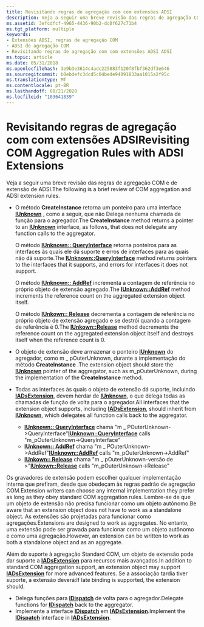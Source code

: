 ```yaml
---
title: Revisitando regras de agregação com com extensões ADSI
description: Veja a seguir uma breve revisão das regras de agregação COM e de extensão de ADSI.
ms.assetid: 3efcdfcf-4965-4436-90b2-dc0f627c71b4
ms.tgt_platform: multiple
keywords:
- Extensões ADSI, regras de agregação COM
- ADSI de agregação COM
- Revisitando regras de agregação com com extensões ADSI ADSI
ms.topic: article
ms.date: 05/31/2018
ms.openlocfilehash: 3e9b3e3614c4adc225883f120f8fbf362df3e646
ms.sourcegitcommit: b0ebdefc3dcd5c04bede94091833aa1015a2f95c
ms.translationtype: MT
ms.contentlocale: pt-BR
ms.lasthandoff: 08/21/2020
ms.locfileid: "103641839"
---
```

# <a name="revisiting-com-aggregation-rules-with-adsi-extensions"></a><span data-ttu-id="19feb-106">Revisitando regras de agregação com com extensões ADSI</span><span class="sxs-lookup"><span data-stu-id="19feb-106">Revisiting COM Aggregation Rules with ADSI Extensions</span></span>

<span data-ttu-id="19feb-107">Veja a seguir uma breve revisão das regras de agregação COM e de extensão de ADSI.</span><span class="sxs-lookup"><span data-stu-id="19feb-107">The following is a brief review of COM aggregation and ADSI extension rules.</span></span>

-   <span data-ttu-id="19feb-108">O método **CreateInstance** retorna um ponteiro para uma interface [**IUnknown**](/windows/win32/api/unknwn/nn-unknwn-iunknown) , como a seguir, que não Delega nenhuma chamada de função para o agregador.</span><span class="sxs-lookup"><span data-stu-id="19feb-108">The **CreateInstance** method returns a pointer to an [**IUnknown**](/windows/win32/api/unknwn/nn-unknwn-iunknown) interface, as follows, that does not delegate any function calls to the aggregator.</span></span>

    <span data-ttu-id="19feb-109">O método [**IUnknown:: QueryInterface**](/windows/win32/api/unknwn/nf-unknwn-iunknown-queryinterface(q)) retorna ponteiros para as interfaces às quais ele dá suporte e erros de interfaces para as quais não dá suporte.</span><span class="sxs-lookup"><span data-stu-id="19feb-109">The [**IUnknown::QueryInterface**](/windows/win32/api/unknwn/nf-unknwn-iunknown-queryinterface(q)) method returns pointers to the interfaces that it supports, and errors for interfaces it does not support.</span></span>

    <span data-ttu-id="19feb-110">O método [**IUnknown:: AddRef**](/windows/win32/api/unknwn/nf-unknwn-iunknown-addref) incrementa a contagem de referência no próprio objeto de extensão agregado.</span><span class="sxs-lookup"><span data-stu-id="19feb-110">The [**IUnknown::AddRef**](/windows/win32/api/unknwn/nf-unknwn-iunknown-addref) method increments the reference count on the aggregated extension object itself.</span></span>

    <span data-ttu-id="19feb-111">O método [**IUnkown:: Release**](/windows/win32/api/unknwn/nf-unknwn-iunknown-release) decrementa a contagem de referência no próprio objeto de extensão agregado e se destrói quando a contagem de referência é 0.</span><span class="sxs-lookup"><span data-stu-id="19feb-111">The [**IUnkown::Release**](/windows/win32/api/unknwn/nf-unknwn-iunknown-release) method decrements the reference count on the aggregated extension object itself and destroys itself when the reference count is 0.</span></span>

-   <span data-ttu-id="19feb-112">O objeto de extensão deve armazenar o ponteiro [**IUnknown**](/windows/win32/api/unknwn/nn-unknwn-iunknown) do agregador, como m \_ pOuterUnknown, durante a implementação do método **CreateInstance** .</span><span class="sxs-lookup"><span data-stu-id="19feb-112">The extension object should store the [**IUnknown**](/windows/win32/api/unknwn/nn-unknwn-iunknown) pointer of the aggregator, such as m\_pOuterUnknown, during the implementation of the **CreateInstance** method.</span></span>
-   <span data-ttu-id="19feb-113">Todas as interfaces às quais o objeto de extensão dá suporte, incluindo [**IADsExtension**](/windows/desktop/api/Iads/nn-iads-iadsextension), devem herdar de [**IUnknown**](/windows/win32/api/unknwn/nn-unknwn-iunknown), o que delega todas as chamadas de função de volta para o agregador.</span><span class="sxs-lookup"><span data-stu-id="19feb-113">All interfaces that the extension object supports, including [**IADsExtension**](/windows/desktop/api/Iads/nn-iads-iadsextension), should inherit from [**IUnknown**](/windows/win32/api/unknwn/nn-unknwn-iunknown), which delegates all function calls back to the aggregator.</span></span>
    -   <span data-ttu-id="19feb-114">[**IUnknown:: QueryInterface**](/windows/win32/api/unknwn/nf-unknwn-iunknown-queryinterface(q)) chama "m \_ POuterUnknown->QueryInterface"</span><span class="sxs-lookup"><span data-stu-id="19feb-114">[**IUnknown::QueryInterface**](/windows/win32/api/unknwn/nf-unknwn-iunknown-queryinterface(q)) calls "m\_pOuterUnknown->QueryInterface"</span></span>
    -   <span data-ttu-id="19feb-115">[**IUnknown:: AddRef**](/windows/win32/api/unknwn/nf-unknwn-iunknown-addref) chama "m \_ POuterUnknown->AddRef"</span><span class="sxs-lookup"><span data-stu-id="19feb-115">[**IUnknown::AddRef**](/windows/win32/api/unknwn/nf-unknwn-iunknown-addref) calls "m\_pOuterUnknown->AddRef"</span></span>
    -   <span data-ttu-id="19feb-116">[**IUnkown:: Release**](/windows/win32/api/unknwn/nf-unknwn-iunknown-release) chama "m \_ pOuterUnknown-versão de >"</span><span class="sxs-lookup"><span data-stu-id="19feb-116">[**IUnkown::Release**](/windows/win32/api/unknwn/nf-unknwn-iunknown-release) calls "m\_pOuterUnknown->Release"</span></span>

<span data-ttu-id="19feb-117">Os gravadores de extensão podem escolher qualquer implementação interna que prefiram, desde que obedeçam às regras padrão de agregação COM.</span><span class="sxs-lookup"><span data-stu-id="19feb-117">Extension writers can choose any internal implementation they prefer as long as they obey standard COM aggregation rules.</span></span> <span data-ttu-id="19feb-118">Lembre-se de que um objeto de extensão não precisa funcionar como um objeto autônomo.</span><span class="sxs-lookup"><span data-stu-id="19feb-118">Be aware that an extension object does not have to work as a standalone object.</span></span> <span data-ttu-id="19feb-119">As extensões são projetadas para funcionar como agregações.</span><span class="sxs-lookup"><span data-stu-id="19feb-119">Extensions are designed to work as aggregates.</span></span> <span data-ttu-id="19feb-120">No entanto, uma extensão pode ser gravada para funcionar como um objeto autônomo e como uma agregação.</span><span class="sxs-lookup"><span data-stu-id="19feb-120">However, an extension can be written to work as both a standalone object and as an aggregate.</span></span>

<span data-ttu-id="19feb-121">Além do suporte à agregação Standard COM, um objeto de extensão pode dar suporte a [**IADsExtension**](/windows/desktop/api/Iads/nn-iads-iadsextension) para recursos mais avançados.</span><span class="sxs-lookup"><span data-stu-id="19feb-121">In addition to standard COM aggregation support, an extension object may support [**IADsExtension**](/windows/desktop/api/Iads/nn-iads-iadsextension) for more advanced features.</span></span> <span data-ttu-id="19feb-122">Se a associação tardia tiver suporte, a extensão deverá:</span><span class="sxs-lookup"><span data-stu-id="19feb-122">If late binding is supported, the extension should:</span></span>

-   <span data-ttu-id="19feb-123">Delega funções para [**IDispatch**](/windows/win32/api/oaidl/nn-oaidl-idispatch) de volta para o agregador.</span><span class="sxs-lookup"><span data-stu-id="19feb-123">Delegate functions for [**IDispatch**](/windows/win32/api/oaidl/nn-oaidl-idispatch) back to the aggregator.</span></span>
-   <span data-ttu-id="19feb-124">Implemente a interface [**IDispatch**](/windows/win32/api/oaidl/nn-oaidl-idispatch) em [**IADsExtension**](/windows/desktop/api/Iads/nn-iads-iadsextension).</span><span class="sxs-lookup"><span data-stu-id="19feb-124">Implement the [**IDispatch**](/windows/win32/api/oaidl/nn-oaidl-idispatch) interface in [**IADsExtension**](/windows/desktop/api/Iads/nn-iads-iadsextension).</span></span>

 

 